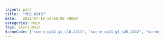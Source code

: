 ```yaml
---
layout: post
title:  "메인_024장"
date:   2021-07-10 14:00:00 +0000
categories: Main
Tags: Story Main
SceneCode: ["scene_cp24_q1_s10,2411", "scene_cp24_q1_s20,2412", "scene_cp24_q2_s10,2421", "scene_cp24_q2_s20,2422", "scene_cp24_q3_s10,2431", "scene_cp24_q3_s20,2432", "scene_cp24_q4_s10,2441", "scene_cp24_q4_s20,2442", "scene_cp24_q4_s30,2443"]
---
```

